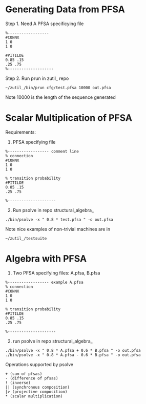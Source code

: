 # Generating Data from PFSA


Step 1. Need A PFSA specificying file
```
%------------------
#CONNX
1 0
1 0

#PITILDE
0.85 .15
.25 .75
%--------------------
```
Step 2. Run prun in zutil_ repo
```
~/zutil_/bin/prun cfg/test.pfsa 10000 out.pfsa
```
Note 10000 is the length of the sequence generated


# Scalar Multiplication of PFSA

Requirements:

1. PFSA specifying file


```
%------------------ comment line
% connection
#CONNX
1 0
1 0

% transition probability
#PITILDE
0.85 .15
.25 .75

%---------------------
```


2. Run psolve in repo structural_algebra_

```
./bin/psolve -x " 0.8 * test.pfsa " -o out.pfsa

```
Note nice examples of non-trivial machines are in 

```
~/zutil_/testsuite
```

# Algebra with PFSA


1. Two PFSA specifying files: A.pfsa, B.pfsa

```
%------------------ example A.pfsa
% connection
#CONNX
1 0
1 0

% transition probability
#PITILDE
0.85 .15
.25 .75

%---------------------
```
2. run psolve in repo structural_algebra_

```
./bin/psolve -x " 0.8 * A.pfsa + 0.6 * B.pfsa " -o out.pfsa
./bin/psolve -x " 0.8 * A.pfsa - 0.6 * B.pfsa " -o out.pfsa
```

Operations supported by psolve

```
+ (sum of pfsas)
- (difference of pfsas)
! (inverse)
|| (synchronous composition)
|> (projective composition)
* (scalar multiplication)
```


